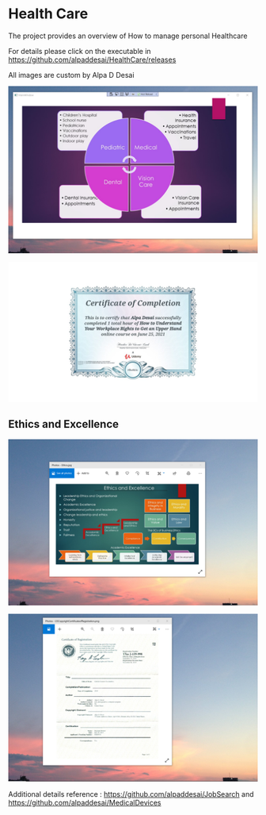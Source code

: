 # Health Care

The project provides an overview of How to manage personal Healthcare

For details please click on the executable in https://github.com/alpaddesai/HealthCare/releases

 All images are custom by Alpa D Desai

![image](Healthcare.png)

![image](HealthCare_certificate.jpg)

## Ethics and Excellence
![image](EthicsandExcellence.png)

![image](USCopyrightCertificate.png)

Additional details reference : https://github.com/alpaddesai/JobSearch and https://github.com/alpaddesai/MedicalDevices
